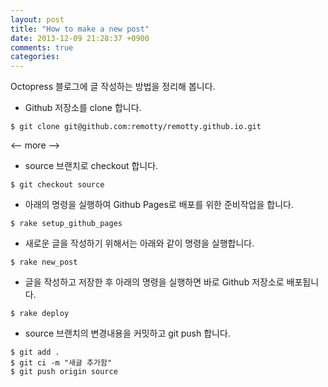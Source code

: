 ```yaml
---
layout: post
title: "How to make a new post"
date: 2013-12-09 21:28:37 +0900
comments: true
categories: 
---
```


Octopress 블로그에 글 작성하는 방법을 정리해 봅니다. 

* Github 저장소를 clone 합니다. 

``` 
$ git clone git@github.com:remotty/remotty.github.io.git
```
<-- more -->
* source 브랜치로 checkout 합니다. 

``` 
$ git checkout source
```

* 아래의 명령을 실행하여 Github Pages로 배포를 위한 준비작업을 합니다. 

``` 
$ rake setup_github_pages
```

* 새로운 글을 작성하기 위해서는 아래와 같이 명령을 실행합니다.

``` 
$ rake new_post
```

* 글을 작성하고 저장한 후 아래의 명령을 실행하면 바로 Github 저장소로 배포됩니다. 

``` 
$ rake deploy
```

* source 브랜치의 변경내용을 커밋하고 git push 합니다. 

``` 
$ git add .
$ git ci -m "새글 추가함"
$ git push origin source
```

